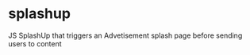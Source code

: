 splashup
========

JS SplashUp that triggers an Advetisement splash page before sending users to content
